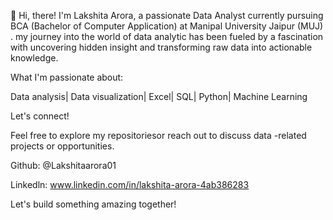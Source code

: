 👋 Hi, there!
I'm Lakshita Arora, a passionate Data Analyst currently pursuing BCA (Bachelor of Computer Application) at Manipal University Jaipur (MUJ) . my journey into the world of data analytic has been fueled by a fascination with uncovering hidden insight and transforming raw data into actionable knowledge.

What I'm passionate about:

Data analysis| Data visualization| Excel| SQL| Python| Machine Learning 

Let's connect!

Feel free to explore my repositoriesor reach out to discuss data -related projects or opportunities.

Github: @Lakshitaarora01

Linkedln: www.linkedin.com/in/lakshita-arora-4ab386283

Let's build something amazing together!
 
